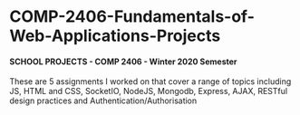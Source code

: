 # COMP-2406-Fundamentals-of-Web-Applications-Projects
#### SCHOOL PROJECTS - COMP 2406 - Winter 2020 Semester

These are 5 assignments I worked on that cover a range of topics including JS, HTML and CSS, SocketIO, NodeJS, Mongodb, Express, AJAX, RESTful design practices and Authentication/Authorisation
